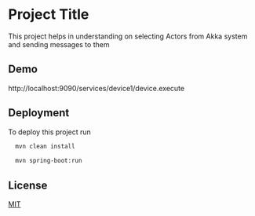 
# Project Title

This project helps in understanding on selecting Actors from Akka system and sending messages to them


## Demo

http://localhost:9090/services/device1/device.execute


## Deployment

To deploy this project run

```bash
  mvn clean install
  
  mvn spring-boot:run
```


## License

[MIT](https://choosealicense.com/licenses/mit/)

